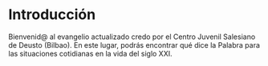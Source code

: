 # Introducción

Bienvenid@ al evangelio actualizado credo por el Centro Juvenil Salesiano de Deusto (Bilbao). En este lugar, podrás encontrar qué dice la Palabra para las situaciones cotidianas en la vida del siglo XXI.
